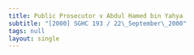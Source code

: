 ```yaml
---
title: Public Prosecutor v Abdul Hamed bin Yahya
subtitle: "[2000] SGHC 193 / 22\_September\_2000"
tags: null
layout: single
---
```


